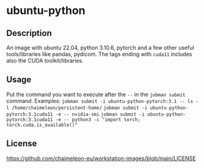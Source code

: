 # ubuntu-python

## Description
An image with ubuntu 22.04, python 3.10.6, pytorch and a few other useful tools/libraries like pandas, pydicom.
The tags ending with `cuda11` includes also the CUDA toolkit/libraries.

## Usage
Put the command you want to execute after the `--` in the `jobman submit` command.
Examples:
  `jobman submit -i ubuntu-python-pytorch:3.1 -- ls -l /home/chaimeleon/persistent-home/`
  `jobman submit -i ubuntu-python-pytorch:3.1cuda11 -e -- nvidia-smi`
  `jobman submit -i ubuntu-python-pytorch:3.1cuda11 -e -- python3 -c "import torch; torch.cuda.is_available()"`

## License
https://github.com/chaimeleon-eu/workstation-images/blob/main/LICENSE
